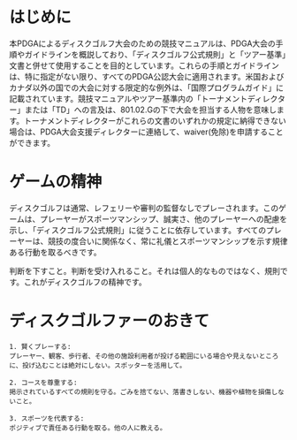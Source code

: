 # はじめに

本PDGAによるディスクゴルフ大会のための競技マニュアルは、PDGA大会の手順やガイドラインを概説しており、「ディスクゴルフ公式規則」と「ツアー基準」文書と併せて使用することを目的としています。これらの手順とガイドラインは、特に指定がない限り、すべてのPDGA公認大会に適用されます。米国およびカナダ以外の国での大会に対する限定的な例外は、「国際プログラムガイド」に記載されています。競技マニュアルやツアー基準内の「トーナメントディレクター」または「TD」への言及は、801.02.Gの下で大会を担当する人物を意味します。トーナメントディレクターがこれらの文書のいずれかの規定に納得できない場合は、PDGA大会支援ディレクターに連絡して、waiver(免除)を申請することができます。

# ゲームの精神

ディスクゴルフは通常、レフェリーや審判の監督なしでプレーされます。このゲームは、プレーヤーがスポーツマンシップ、誠実さ、他のプレーヤーへの配慮を示し、「ディスクゴルフ公式規則」に従うことに依存しています。すべてのプレーヤーは、競技の度合いに関係なく、常に礼儀とスポーツマンシップを示す規律ある行動を取るべきです。

判断を下すこと。判断を受け入れること。それは個人的なものではなく、規則です。これがディスクゴルフの精神です。

# ディスクゴルファーのおきて

    1. 賢くプレーする:
    プレーヤー、観客、歩行者、その他の施設利用者が投げる範囲にいる場合や見えないところに、投げ込むことは絶対にしない。スポッターを活用して。

    2. コースを尊重する:
    掲示されているすべての規則を守る。ごみを捨てない、落書きしない、機器や植物を損傷しないこと。

    3. スポーツを代表する:
    ポジティブで責任ある行動を取る。他の人に教える。
